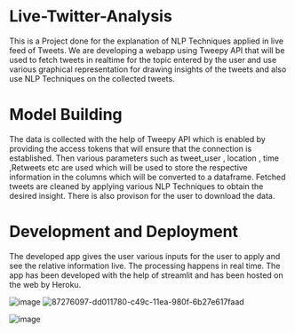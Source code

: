 # Live-Twitter-Analysis
This is a Project done for the explanation of NLP Techniques applied in live feed of Tweets.
We are developing a webapp using Tweepy API that will be used to fetch tweets in realtime for the topic entered by the user and use various graphical representation for drawing insights of the tweets and also use NLP Techniques on the collected tweets.

# Model Building

The data is collected with the help of Tweepy API which is enabled by providing the access tokens that will ensure that the connection is established. Then various parameters such as tweet_user , location , time ,Retweets etc  are used which will be used to store the respective information in the columns which will be converted to a dataframe.
Fetched tweets are cleaned by applying various NLP Techniques to obtain the desired insight. There is also provison for the user to download the data.

# Development and Deployment

The developed app gives the user various inputs for the user to apply and see the relative information live. 
The processing happens in real time.
The app has been developed with the help of streamlit and has been hosted on the web by Heroku.




![image](https://user-images.githubusercontent.com/76935226/140599362-a0a7176b-abb7-462d-aeda-26aff2cfdf47.png) ![87276097-dd011780-c49c-11ea-980f-6b27e617faad](https://user-images.githubusercontent.com/76935226/140599299-224e4406-cf76-47c4-bb68-c6ee31d00099.png)

![image](https://user-images.githubusercontent.com/76935226/140599325-3d3673c7-49ba-493d-ad72-fc346d7e4b20.png)

















